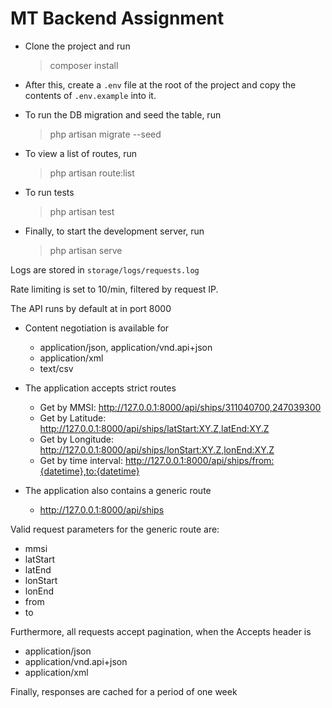 # MT Backend Assignment

- Clone the project and run
    > composer install

- After this, create a `.env` file at the root of the project and copy the contents of `.env.example` into it.

- To run the DB migration and seed the table, run
    > php artisan migrate --seed

- To view a list of routes, run
    > php artisan route:list

- To run tests
    > php artisan test

- Finally, to start the development server, run
    > php artisan serve

Logs are stored in `storage/logs/requests.log`

Rate limiting is set to 10/min, filtered by request IP.

The API runs by default at in port 8000

- Content negotiation is available for
    - application/json, application/vnd.api+json
    - application/xml
    - text/csv

- The application accepts strict routes
  - Get by MMSI: http://127.0.0.1:8000/api/ships/311040700,247039300
  - Get by Latitude: http://127.0.0.1:8000/api/ships/latStart:XY.Z,latEnd:XY.Z
  - Get by Longitude: http://127.0.0.1:8000/api/ships/lonStart:XY.Z,lonEnd:XY.Z
  - Get by time interval: http://127.0.0.1:8000/api/ships/from:{datetime},to:{datetime}

- The application also contains a generic route
  - http://127.0.0.1:8000/api/ships
  
Valid request parameters for the generic route are:
- mmsi
- latStart
- latEnd
- lonStart
- lonEnd
- from
- to

Furthermore, all requests accept pagination, when the Accepts header is
- application/json
- application/vnd.api+json
- application/xml


Finally, responses are cached for a period of one week